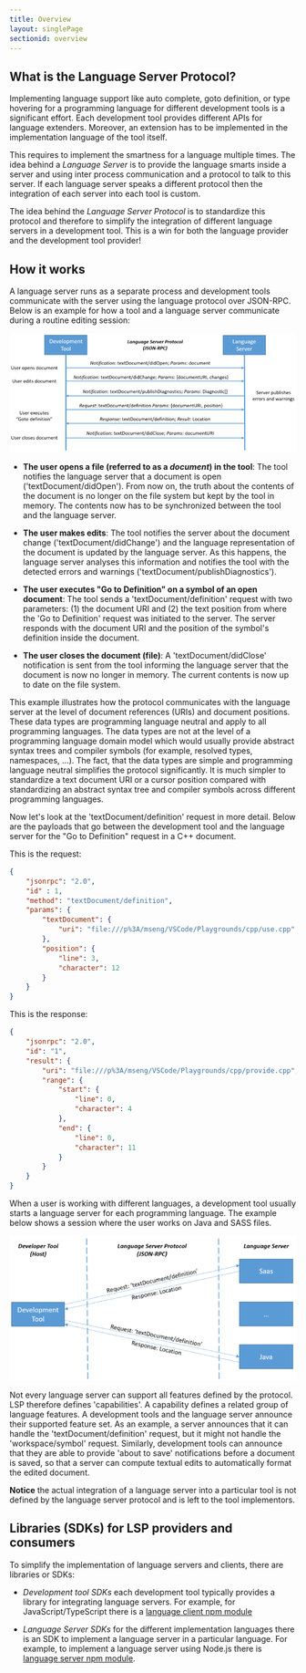 ```yaml
---
title: Overview
layout: singlePage
sectionid: overview
---
```


## What is the Language Server Protocol?
Implementing language support like auto complete, goto definition, or type hovering for a programming language for different development tools is a significant effort. Each development tool provides different APIs for language extenders. Moreover, an extension has to be implemented in the implementation language of the tool itself.

This requires to implement the smartness for a language multiple times. The idea behind a <i>Language Server</i> is to provide the language smarts inside a server and using inter process communication and a protocol to talk to this server. If each language server speaks a different protocol then the  integration of each server into each tool is custom.

The idea behind the <i>Language Server Protocol</i> is to standardize this protocol and therefore to simplify the integration of different language servers in a development tool. This is a win for both the language provider and the development tool provider!

## How it works 

A language server runs as a separate process and development tools communicate with the server using the language protocol over JSON-RPC. Below is an example for how a tool and a language server communicate during a routine editing session:

<img src="./img/language-server-sequence.png" class="img-fluid" alt="language server protocol">

* **The user opens a file (referred to as a *document*) in the tool**: The tool notifies the language server that a document is open ('textDocument/didOpen'). From now on, the truth about the contents of the document is no longer on the file system but kept by the tool in memory. The contents now has to be synchronized between the tool and the language server.

* **The user makes edits**: The tool notifies the server about the document change ('textDocument/didChange') and the language representation of the document is updated by the language server. As this happens, the language server analyses this information and notifies the tool with the detected errors and warnings ('textDocument/publishDiagnostics').

* **The user executes "Go to Definition" on a symbol of an open document**: The tool sends a 'textDocument/definition' request with two parameters: (1) the document URI and (2) the text position from where the 'Go to Definition' request was initiated to the server. The server responds with the document URI and the position of the symbol's definition inside the document.

* **The user closes the document (file)**: A 'textDocument/didClose' notification is sent from the tool informing the language server that the document is now no longer in memory. The current contents is now up to date on the file system.

This example illustrates how the protocol communicates with the language server at the level of document references (URIs) and document positions. These data types are programming language neutral and apply to all programming languages. The data types are not at the level of a programming language domain model which would usually provide abstract syntax trees and compiler symbols (for example, resolved types, namespaces, ...). The fact, that the data types are simple and programming language neutral simplifies the protocol significantly. It is much simpler to standardize a text document URI or a cursor position compared with standardizing an abstract syntax tree and compiler symbols across different programming languages.

Now let's look at the 'textDocument/definition' request in more detail. Below are the payloads that go between the development tool and the language server for the "Go to Definition" request in a C++ document.

This is the request:

```json
{
    "jsonrpc": "2.0",
    "id" : 1,
    "method": "textDocument/definition",
    "params": {
        "textDocument": {
            "uri": "file:///p%3A/mseng/VSCode/Playgrounds/cpp/use.cpp"
        },
        "position": {
            "line": 3,
            "character": 12
        }
    }
}
```

This is the response:

```json
{
    "jsonrpc": "2.0",
    "id": "1",
    "result": {
        "uri": "file:///p%3A/mseng/VSCode/Playgrounds/cpp/provide.cpp",
        "range": {
            "start": {
                "line": 0,
                "character": 4
            },
            "end": {
                "line": 0,
                "character": 11
            }
        }
    }
}
```

When a user is working with different languages, a development tool usually starts a language server for each programming language. The example below shows a session where the user works on Java and SASS files.

<img src="./img/language-server.png" class="img-fluid" alt="language server protocol">

Not every language server can support all features defined by the protocol. LSP therefore defines  'capabilities'. A capability defines a related group of language features. A development tools and the language server announce their supported feature set. As an example, a server announces that it can handle the 'textDocument/definition' request, but it might not handle the 'workspace/symbol' request. Similarly, development tools can announce that they are able to provide 'about to save' notifications before a document is saved, so that a server can compute textual edits to automatically format the edited document.

**Notice** the actual integration of a language server into a particular tool is not defined by the language server protocol and is left to the tool implementors.

## Libraries (SDKs) for LSP providers and consumers

To simplify the implementation of language servers and clients, there are libraries or SDKs:

- *Development tool SDKs* each development tool typically provides a library for integrating language servers. For example, for JavaScript/TypeScript there is a [language client npm module](https://www.npmjs.com/package/vscode-languageclient)

- *Language Server SDKs* for the different implementation languages there is an SDK to implement a language server in a particular language. For example, to implement a language server using Node.js there is [language server npm module](https://www.npmjs.com/package/vscode-languageserver).
